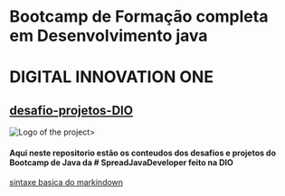 # Bootcamp de Formação completa em Desenvolvimento java

#              DIGITAL INNOVATION ONE

## [desafio-projetos-DIO](https://web.dio.me/home)

![Logo of the project](https://encrypted-tbn0.gstatic.com/images?q=tbn:ANd9GcTAKQmKEkmnsqZRLl08UW12W5Ux8dJSzeRXEdOH6hqZ4kl1QYW-T6OCfRXe-naQ1vtcxjM&usqp=CAU)>

#### Aqui neste repositorio estão os conteudos dos desafios e projetos do Bootcamp de Java da # SpreadJavaDeveloper feito na DIO

[sintaxe basica do markindown](markindown.org/)
